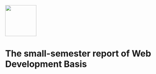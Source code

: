<img src="https://www.emojidaquan.com/Uploads/image/202105/1621219923545111.gif" width="100" height="100" alt=""/>

# The small-semester report of Web Development Basis
